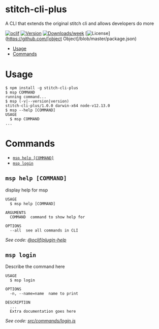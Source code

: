 stitch-cli-plus
===============

A CLI that extends the original stitch cli and allows developers do more

[![oclif](https://img.shields.io/badge/cli-oclif-brightgreen.svg)](https://oclif.io)
[![Version](https://img.shields.io/npm/v/stitch-cli-plus.svg)](https://npmjs.org/package/stitch-cli-plus)
[![Downloads/week](https://img.shields.io/npm/dw/stitch-cli-plus.svg)](https://npmjs.org/package/stitch-cli-plus)
[![License](https://img.shields.io/npm/l/stitch-cli-plus.svg)](https://github.com/[object Object]/blob/master/package.json)

<!-- toc -->
* [Usage](#usage)
* [Commands](#commands)
<!-- tocstop -->
# Usage
<!-- usage -->
```sh-session
$ npm install -g stitch-cli-plus
$ msp COMMAND
running command...
$ msp (-v|--version|version)
stitch-cli-plus/1.0.0 darwin-x64 node-v12.13.0
$ msp --help [COMMAND]
USAGE
  $ msp COMMAND
...
```
<!-- usagestop -->
# Commands
<!-- commands -->
* [`msp help [COMMAND]`](#msp-help-command)
* [`msp login`](#msp-login)

## `msp help [COMMAND]`

display help for msp

```
USAGE
  $ msp help [COMMAND]

ARGUMENTS
  COMMAND  command to show help for

OPTIONS
  --all  see all commands in CLI
```

_See code: [@oclif/plugin-help](https://github.com/oclif/plugin-help/blob/v2.2.1/src/commands/help.ts)_

## `msp login`

Describe the command here

```
USAGE
  $ msp login

OPTIONS
  -n, --name=name  name to print

DESCRIPTION
  ...
  Extra documentation goes here
```

_See code: [src/commands/login.js](https://github.com/summitech/stitch-cli-plus/blob/v1.0.0/src/commands/login.js)_
<!-- commandsstop -->
